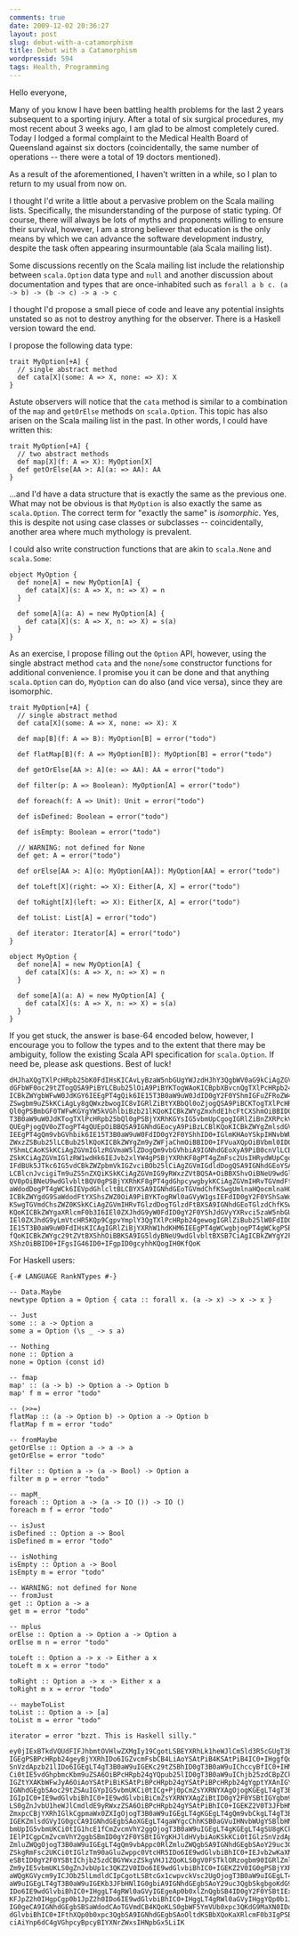 ```yaml
---
comments: true
date: 2009-12-02 20:36:27
layout: post
slug: debut-with-a-catamorphism
title: Debut with a Catamorphism
wordpressid: 594
tags: Health, Programming
---
```


Hello everyone,

Many of you know I have been battling health problems for the last 2 years subsequent to a sporting injury. After a total of six surgical procedures, my most recent about 3 weeks ago, I am glad to be almost completely cured. Today I lodged a formal complaint to the Medical Health Board of Queensland against six doctors (coincidentally, the same number of operations -- there were a total of 19 doctors mentioned).

As a result of the aforementioned, I haven't written in a while, so I plan to return to my usual from now on.

I thought I'd write a little about a pervasive problem on the Scala mailing lists. Specifically, the misunderstanding of the purpose of static typing. Of course, there will always be lots of myths and proponents willing to ensure their survival, however, I am a strong believer that education is the only means by which we can advance the software development industry, despite the task often appearing insurmountable (ala Scala mailing list).

Some discussions recently on the Scala mailing list include the relationship between `scala.Option` data type and `null` and another discussion about documentation and types that are once-inhabited such as `forall a b c. (a -> b) -> (b -> c) -> a -> c`

I thought I'd propose a small piece of code and leave any potential insights unstated so as not to destroy anything for the observer. There is a Haskell version toward the end.

I propose the following data type:

~~~{.Scala}
trait MyOption[+A] {
  // single abstract method
  def cata[X](some: A => X, none: => X): X
}
~~~

Astute observers will notice that the `cata` method is similar to a combination of the `map` and `getOrElse` methods on `scala.Option`. This topic has also arisen on the Scala mailing list in the past. In other words, I could have written this:

~~~{.Scala}
trait MyOption[+A] {
  // two abstract methods
  def map[X](f: A => X): MyOption[X]
  def getOrElse[AA >: A](a: => AA): AA
}
~~~

...and I'd have a data structure that is exactly the same as the previous one. What may not be obvious is that `MyOption` is also exactly the same as `scala.Option`. The correct term for "exactly the same" is _isomorphic_. Yes, this is despite not using case classes or subclasses -- coincidentally, another area where much mythology is prevalent.

I could also write construction functions that are akin to `scala.None` and `scala.Some`:

~~~{.Scala}
object MyOption {
  def none[A] = new MyOption[A] {
    def cata[X](s: A => X, n: => X) = n
  }

  def some[A](a: A) = new MyOption[A] {
    def cata[X](s: A => X, n: => X) = s(a)
  }
}
~~~

As an exercise, I propose filling out the `Option` API, however, using the single abstract method `cata` and the `none`/`some` constructor functions for additional convenience. I promise you it can be done and that anything `scala.Option` can do, `MyOption` can do also (and vice versa), since they are isomorphic.

~~~{.Scala}
trait MyOption[+A] {
  // single abstract method
  def cata[X](some: A => X, none: => X): X

  def map[B](f: A => B): MyOption[B] = error("todo")

  def flatMap[B](f: A => MyOption[B]): MyOption[B] = error("todo")

  def getOrElse[AA >: A](e: => AA): AA = error("todo")

  def filter(p: A => Boolean): MyOption[A] = error("todo")

  def foreach(f: A => Unit): Unit = error("todo")

  def isDefined: Boolean = error("todo")

  def isEmpty: Boolean = error("todo")

  // WARNING: not defined for None
  def get: A = error("todo")

  def orElse[AA >: A](o: MyOption[AA]): MyOption[AA] = error("todo")

  def toLeft[X](right: => X): Either[A, X] = error("todo")

  def toRight[X](left: => X): Either[X, A] = error("todo")

  def toList: List[A] = error("todo")

  def iterator: Iterator[A] = error("todo")
}

object MyOption {
  def none[A] = new MyOption[A] {
    def cata[X](s: A => X, n: => X) = n
  }

  def some[A](a: A) = new MyOption[A] {
    def cata[X](s: A => X, n: => X) = s(a)
  }
}
~~~

If you get stuck, the answer is base-64 encoded below, however, I encourage you to follow the types and to the extent that there may be ambiguity, follow the existing Scala API specification for `scala.Option`. If need be, please ask questions. Best of luck!

~~~
dHJhaXQgTXlPcHRpb25bK0FdIHsKICAvLyBzaW5nbGUgYWJzdHJhY3QgbWV0aG9kCiAgZGVmIGNh
dGFbWF0oc29tZTogQSA9PiBYLCBub25lOiA9PiBYKTogWAoKICBpbXBvcnQgTXlPcHRpb24uXwoK
ICBkZWYgbWFwW0JdKGY6IEEgPT4gQik6IE15T3B0aW9uW0JdID0gY2F0YShmIGFuZFRoZW4gc29t
ZSwgbm9uZSkKCiAgLy8gQWxzbwogIC8vIGRlZiBtYXBbQl0oZjogQSA9PiBCKTogTXlPcHRpb25b
Ql0gPSBmbGF0TWFwKGYgYW5kVGhlbiBzb21lKQoKICBkZWYgZmxhdE1hcFtCXShmOiBBID0+IE15
T3B0aW9uW0JdKTogTXlPcHRpb25bQl0gPSBjYXRhKGYsIG5vbmUpCgogIGRlZiBnZXRPckVsc2Vb
QUEgPjogQV0oZTogPT4gQUEpOiBBQSA9IGNhdGEocyA9PiBzLCBlKQoKICBkZWYgZmlsdGVyKHA6
IEEgPT4gQm9vbGVhbik6IE15T3B0aW9uW0FdID0gY2F0YShhID0+IGlmKHAoYSkpIHNvbWUoYSkg
ZWxzZSBub25lLCBub25lKQoKICBkZWYgZm9yZWFjaChmOiBBID0+IFVuaXQpOiBVbml0ID0gY2F0
YShmLCAoKSkKCiAgZGVmIGlzRGVmaW5lZDogQm9vbGVhbiA9IGNhdGEoXyA9PiB0cnVlLCBmYWxz
ZSkKCiAgZGVmIGlzRW1wdHk6IEJvb2xlYW4gPSBjYXRhKF8gPT4gZmFsc2UsIHRydWUpCgogIC8v
IFdBUk5JTkc6IG5vdCBkZWZpbmVkIGZvciBOb25lCiAgZGVmIGdldDogQSA9IGNhdGEoYSA9PiBh
LCBlcnJvcigiTm9uZS5nZXQiKSkKCiAgZGVmIG9yRWxzZVtBQSA+OiBBXShvOiBNeU9wdGlvbltB
QV0pOiBNeU9wdGlvbltBQV0gPSBjYXRhKF8gPT4gdGhpcywgbykKCiAgZGVmIHRvTGVmdFtYXShy
aWdodDogPT4gWCk6IEVpdGhlcltBLCBYXSA9IGNhdGEoTGVmdChfKSwgUmlnaHQocmlnaHQpKQoK
ICBkZWYgdG9SaWdodFtYXShsZWZ0OiA9PiBYKTogRWl0aGVyW1gsIEFdID0gY2F0YShSaWdodChf
KSwgTGVmdChsZWZ0KSkKCiAgZGVmIHRvTGlzdDogTGlzdFtBXSA9IGNhdGEoTGlzdChfKSwgTmls
KQoKICBkZWYgaXRlcmF0b3I6IEl0ZXJhdG9yW0FdID0gY2F0YShJdGVyYXRvci5zaW5nbGUoXyks
IEl0ZXJhdG9yLmVtcHR5KQp9CgpvYmplY3QgTXlPcHRpb24gewogIGRlZiBub25lW0FdID0gbmV3
IE15T3B0aW9uW0FdIHsKICAgIGRlZiBjYXRhW1hdKHM6IEEgPT4gWCwgbjogPT4gWCkgPSBuCiAg
fQoKICBkZWYgc29tZVtBXShhOiBBKSA9IG5ldyBNeU9wdGlvbltBXSB7CiAgICBkZWYgY2F0YVtY
XShzOiBBID0+IFgsIG46ID0+IFgpID0gcyhhKQogIH0KfQoK
~~~



For Haskell users:


    
~~~{.Haskell}
{-# LANGUAGE RankNTypes #-}

-- Data.Maybe
newtype Option a = Option { cata :: forall x. (a -> x) -> x -> x }

-- Just
some :: a -> Option a
some a = Option (\s _ -> s a)

-- Nothing
none :: Option a
none = Option (const id)

-- fmap
map' :: (a -> b) -> Option a -> Option b
map' f m = error "todo"

-- (>>=)
flatMap :: (a -> Option b) -> Option a -> Option b
flatMap f m = error "todo"

-- fromMaybe
getOrElse :: Option a -> a -> a
getOrElse = error "todo"

filter :: Option a -> (a -> Bool) -> Option a
filter m p = error "todo"

-- mapM_
foreach :: Option a -> (a -> IO ()) -> IO ()
foreach m f = error "todo"

-- isJust
isDefined :: Option a -> Bool
isDefined m = error "todo"

-- isNothing
isEmpty :: Option a -> Bool
isEmpty m = error "todo"

-- WARNING: not defined for None
-- fromJust
get :: Option a -> a
get m = error "todo"

-- mplus
orElse :: Option a -> Option a -> Option a
orElse m n = error "todo"

toLeft :: Option a -> x -> Either a x
toLeft m x = error "todo"

toRight :: Option a -> x -> Either x a
toRight m x = error "todo"

-- maybeToList
toList :: Option a -> [a]
toList m = error "todo"

iterator = error "bzzt. This is Haskell silly."
~~~




    
~~~
ey0jIExBTkdVQUdFIFJhbmtOVHlwZXMgIy19CgotLSBEYXRhLk1heWJlCm5ld3R5cGUgT3B0aW9u
IGEgPSBPcHRpb24geyBjYXRhIDo6IGZvcmFsbCB4LiAoYSAtPiB4KSAtPiB4IC0+IHggfQoKLS0g
SnVzdApzb21lIDo6IGEgLT4gT3B0aW9uIGEKc29tZSBhID0gT3B0aW9uIChccyBfIC0+IHMgYSkK
Ci0tIE5vdGhpbmcKbm9uZSA6OiBPcHRpb24gYQpub25lID0gT3B0aW9uIChjb25zdCBpZCkKCi0t
IGZtYXAKbWFwJyA6OiAoYSAtPiBiKSAtPiBPcHRpb24gYSAtPiBPcHRpb24gYgptYXAnIGYgbSA9
IGNhdGEgbSAoc29tZSAuIGYpIG5vbmUKCi0tICg+Pj0pCmZsYXRNYXAgOjogKGEgLT4gT3B0aW9u
IGIpIC0+IE9wdGlvbiBhIC0+IE9wdGlvbiBiCmZsYXRNYXAgZiBtID0gY2F0YSBtIGYgbm9uZQoK
LS0gZnJvbU1heWJlCmdldE9yRWxzZSA6OiBPcHRpb24gYSAtPiBhIC0+IGEKZ2V0T3JFbHNlID0g
ZmxpcCBjYXRhIGlkCgpmaWx0ZXIgOjogT3B0aW9uIGEgLT4gKGEgLT4gQm9vbCkgLT4gT3B0aW9u
IGEKZmlsdGVyIG0gcCA9IGNhdGEgbSAoXGEgLT4gaWYgcChhKSB0aGVuIHNvbWUgYSBlbHNlIG5v
bmUpIG5vbmUKCi0tIG1hcE1fCmZvcmVhY2ggOjogT3B0aW9uIGEgLT4gKGEgLT4gSU8gKCkpIC0+
IElPICgpCmZvcmVhY2ggbSBmID0gY2F0YSBtIGYgKHJldHVybiAoKSkKCi0tIGlzSnVzdAppc0Rl
ZmluZWQgOjogT3B0aW9uIGEgLT4gQm9vbAppc0RlZmluZWQgbSA9IGNhdGEgbSAoY29uc3QgVHJ1
ZSkgRmFsc2UKCi0tIGlzTm90aGluZwppc0VtcHR5IDo6IE9wdGlvbiBhIC0+IEJvb2wKaXNFbXB0
eSBtID0gY2F0YSBtIChjb25zdCBGYWxzZSkgVHJ1ZQoKLS0gV0FSTklORzogbm90IGRlZmluZWQg
Zm9yIE5vbmUKLS0gZnJvbUp1c3QKZ2V0IDo6IE9wdGlvbiBhIC0+IGEKZ2V0IG0gPSBjYXRhIG0g
aWQgKGVycm9yICJOb25lLmdldCIpCgotLSBtcGx1cwpvckVsc2UgOjogT3B0aW9uIGEgLT4gT3B0
aW9uIGEgLT4gT3B0aW9uIGEKb3JFbHNlIG0gbiA9IGNhdGEgbSAoY29uc3QgbSkgbgoKdG9MZWZ0
IDo6IE9wdGlvbiBhIC0+IHggLT4gRWl0aGVyIGEgeAp0b0xlZnQgbSB4ID0gY2F0YSBtIExlZnQg
KFJpZ2h0IHgpCgp0b1JpZ2h0IDo6IE9wdGlvbiBhIC0+IHggLT4gRWl0aGVyIHggYQp0b1JpZ2h0
IG0geCA9IGNhdGEgbSBSaWdodCAoTGVmdCB4KQoKLS0gbWF5YmVUb0xpc3QKdG9MaXN0IDo6IE9w
dGlvbiBhIC0+IFthXQp0b0xpc3QgbSA9IGNhdGEgbSAoOltdKSBbXQoKaXRlcmF0b3IgPSBlcnJv
ciAiYnp6dC4gVGhpcyBpcyBIYXNrZWxsIHNpbGx5LiIK
~~~
